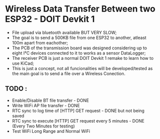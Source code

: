 # Wireless Data Transfer Between two ESP32 - DOIT Devkit 1

* File upload via bluetooth available BUT VERY SLOW;
* The goal is to send a 500KB file from one ESP32 to another, atleast 100m apart from eachother;
* The PCB of the transmission board was designed considering up to eight I²C devices connected to it to works as a sensor DataLogger;
* The receiver PCB is just a normal DOIT Devkit 1 remake to learn how to use KiCad;
* This is just a concept, not all funcionalities will be developed/tested as the main goal is to send a file over a Wireless Conection.

## TODO : 
 * Enable/Disable BT file transfer - DONE
 * Write WiFi AP file transfer - DONE
 * RTC sync to log time of [HTTP] GET request - DONE but not being saved
 * RTC sync to execute [HTTP] GET request every 5 minutes - DONE (Every Two Minutes for testing)
 * Test WiFi Long Range and Normal WiFi

